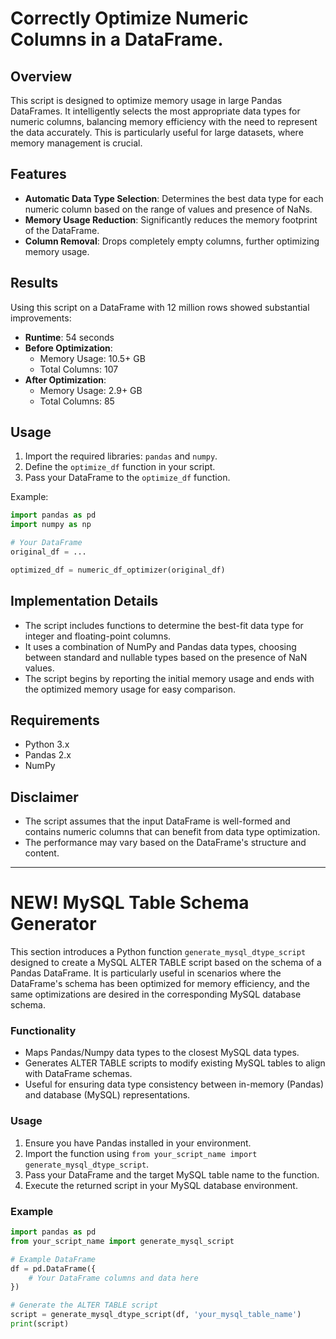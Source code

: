 # Correctly Optimize Numeric Columns in a DataFrame.

## Overview
This script is designed to optimize memory usage in large Pandas DataFrames. It intelligently selects the most appropriate data types for numeric columns, balancing memory efficiency with the need to represent the data accurately. This is particularly useful for large datasets, where memory management is crucial.

## Features
- **Automatic Data Type Selection**: Determines the best data type for each numeric column based on the range of values and presence of NaNs.
- **Memory Usage Reduction**: Significantly reduces the memory footprint of the DataFrame.
- **Column Removal**: Drops completely empty columns, further optimizing memory usage.

## Results
Using this script on a DataFrame with 12 million rows showed substantial improvements:
- **Runtime**: 54 seconds
- **Before Optimization**: 
  - Memory Usage: 10.5+ GB
  - Total Columns: 107
- **After Optimization**: 
  - Memory Usage: 2.9+ GB
  - Total Columns: 85

## Usage
1. Import the required libraries: `pandas` and `numpy`.
2. Define the `optimize_df` function in your script.
3. Pass your DataFrame to the `optimize_df` function.

Example:
```python
import pandas as pd
import numpy as np

# Your DataFrame
original_df = ...

optimized_df = numeric_df_optimizer(original_df)
```

## Implementation Details
- The script includes functions to determine the best-fit data type for integer and floating-point columns.
- It uses a combination of NumPy and Pandas data types, choosing between standard and nullable types based on the presence of NaN values.
- The script begins by reporting the initial memory usage and ends with the optimized memory usage for easy comparison.

## Requirements
- Python 3.x
- Pandas 2.x
- NumPy

## Disclaimer
- The script assumes that the input DataFrame is well-formed and contains numeric columns that can benefit from data type optimization.
- The performance may vary based on the DataFrame's structure and content.

------------------

# NEW! MySQL Table Schema Generator

This section introduces a Python function `generate_mysql_dtype_script` designed to create a MySQL ALTER TABLE script based on the schema of a Pandas DataFrame. It is particularly useful in scenarios where the DataFrame's schema has been optimized for memory efficiency, and the same optimizations are desired in the corresponding MySQL database schema.

### Functionality

- Maps Pandas/Numpy data types to the closest MySQL data types.
- Generates ALTER TABLE scripts to modify existing MySQL tables to align with DataFrame schemas.
- Useful for ensuring data type consistency between in-memory (Pandas) and database (MySQL) representations.

### Usage

1. Ensure you have Pandas installed in your environment.
2. Import the function using `from your_script_name import generate_mysql_dtype_script`.
3. Pass your DataFrame and the target MySQL table name to the function.
4. Execute the returned script in your MySQL database environment.

### Example

```python
import pandas as pd
from your_script_name import generate_mysql_script

# Example DataFrame
df = pd.DataFrame({
    # Your DataFrame columns and data here
})

# Generate the ALTER TABLE script
script = generate_mysql_dtype_script(df, 'your_mysql_table_name')
print(script)
